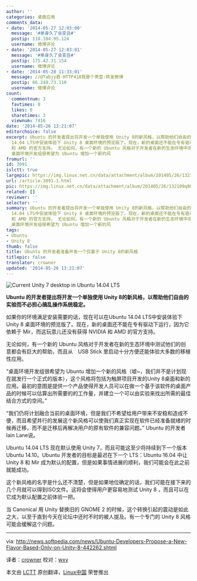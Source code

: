 ```yaml
---
author: ''
categories: 桌面应用
comments_data:
- date: '2014-05-27 12:03:00'
  message: '#单身久了会变丑#'
  postip: 110.184.95.124
  username: 微博评论
- date: '2014-05-27 12:03:01'
  message: '#单身久了会变丑#'
  postip: 175.42.31.154
  username: 微博评论
- date: '2014-05-28 11:33:01'
  message: //@Tabjy君-HTTP418我是个茶壶:转发微博
  postip: 66.249.73.110
  username: 微博评论
count:
  commentnum: 3
  favtimes: 0
  likes: 0
  sharetimes: 3
  viewnum: 7416
date: '2014-05-26 13:21:07'
editorchoice: false
excerpt: Ubuntu 的开发者提出将开发一个单独使用 Unity 8的新风格，以帮助他们自由的实验而不必担心搞乱操作系统稳定。 如果你的环境满足安装需要的话，现在可以在Ubuntu
  14.04 LTS中安装体验下 Unity 8 桌面环境的预览版了。现在，新的桌面还不能在专有驱动下运行，因为它依赖于 Mir，而这玩意儿还没有获得 NVIDIA
  和 AMD 的官方支持。 无论如何，有一个新的 Ubuntu 风格对于开发者在新的生态环境中测试他们的创意都会有巨大的帮助，而且从　USB Stick 里启动十分方便还能体验大多数的移植性应用。
  桌面环境开发组很希望为 Ubuntu 增加一个新的风
fromurl: ''
id: 3091
islctt: true
largepic: https://img.linux.net.cn/data/attachment/album/201405/26/132109q80ws6nrz5qtt31w.jpg
url: /article-3091-1.html
pic: https://img.linux.net.cn/data/attachment/album/201405/26/132109q80ws6nrz5qtt31w.jpg.thumb.jpg
related: []
reviewer: ''
selector: ''
summary: Ubuntu 的开发者提出将开发一个单独使用 Unity 8的新风格，以帮助他们自由的实验而不必担心搞乱操作系统稳定。 如果你的环境满足安装需要的话，现在可以在Ubuntu
  14.04 LTS中安装体验下 Unity 8 桌面环境的预览版了。现在，新的桌面还不能在专有驱动下运行，因为它依赖于 Mir，而这玩意儿还没有获得 NVIDIA
  和 AMD 的官方支持。 无论如何，有一个新的 Ubuntu 风格对于开发者在新的生态环境中测试他们的创意都会有巨大的帮助，而且从　USB Stick 里启动十分方便还能体验大多数的移植性应用。
  桌面环境开发组很希望为 Ubuntu 增加一个新的风
tags:
- Ubuntu
- Unity 8
thumb: false
title: Ubuntu 的开发者准备开发一个仅基于 Unity 8的新风格
titlepic: false
translator: crowner
updated: '2014-05-26 13:21:07'
---
```


![Current Unity 7 desktop in Ubuntu 14.04 LTS](/data/attachment/album/201405/26/132109q80ws6nrz5qtt31w.jpg)


**Ubuntu 的开发者提出将开发一个单独使用 Unity 8的新风格，以帮助他们自由的实验而不必担心搞乱操作系统稳定。**


如果你的环境满足安装需要的话，现在可以在Ubuntu 14.04 LTS中安装体验下 Unity 8 桌面环境的预览版了。现在，新的桌面还不能在专有驱动下运行，因为它依赖于 Mir，而这玩意儿还没有获得 NVIDIA 和 AMD 的官方支持。


无论如何，有一个新的 Ubuntu 风格对于开发者在新的生态环境中测试他们的创意都会有巨大的帮助，而且从　USB Stick 里启动十分方便还能体验大多数的移植性应用。


“桌面环境开发组很希望为 Ubuntu 增加一个新的风格（嘘~，我们并不是计划现在就发行一个正式的版本），这个风格将包括为触屏项目开发的Unity 8桌面和新的应用。最初的意图是提供一个产品使得开发人员可以在做一个基于该软件的桌面产品的时候可以估算出所需要的的工作量，并建立一个可以由实验来找出所需的最佳结合方式的空间。”


“我们仍将计划融合当前的桌面环境，但是我们不希望给用户带来不安稳和造成不便，而且希望并行的发展这个新风格可以使我们真正实现在软件已经准备就绪的时候再迁移，而不是迁移后再解决用户的原有软件的兼容问题。” Ubuntu 的开发者 Iain Lane说。


Ubuntu 14.04 LTS 现在默认使用 Unity 7，而且可能这至少将持续到下一个版本 Ubuntu 14.10。Ubuntu 开发者的目标是最迟在下一个 LTS：Ubuntu 16.04 中让 Unity 8 和 Mir 成为默认的配置，但是如果事情进展的顺利，我们可能会在此之前就能成功。


这个新风格的名字是什么还不清楚，但是如果地位确定的话，我们可能在接下来的几个月就可以得到ISO文件。这将会使得用户更容易地测试 Unity 8 ，而且可以在它成为默认配置之前体验一把。


当 Canonical 用 Unity 替换旧的 GNOME 2 的时候，这个转换引起的震动是如此之大，以至于直到今天在论坛中还时不时的被人提及。有一个专门的 Unity 8 风格可能会缓解这个问题。




---


via: <http://news.softpedia.com/news/Ubuntu-Developers-Propose-a-New-Flavor-Based-Only-on-Unity-8-442262.shtml>


译者：[crowner](https://github.com/crowner) 校对：[wxy](https://github.com/wxy)


本文由 [LCTT](https://github.com/LCTT/TranslateProject) 原创翻译，[Linux中国](http://linux.cn/) 荣誉推出